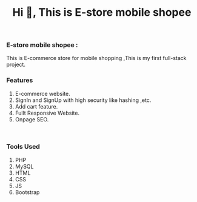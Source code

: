<h1 align="center">Hi 👋, This is E-store mobile shopee</h1><br>


<h3><b>E-store mobile shopee : </b></h3>
<p>This is E-commerce store for mobile shopping ,This is my first full-stack project.</p>


<h3>Features</h3>
<div>
<ol>
  <li>E-commerce website.</li>
  <li>SignIn and SignUp with high security like hashing ,etc.</li>
  <li>Add cart feature.</li>
  <li>Fullt Responsive Website.</li>  
  <li>Onpage SEO.</li>  
</ol>
</div>
<br>

<h3>Tools Used</h3>
<ol>
  <li>PHP</li>
  <li>MySQL</li>
  <li>HTML</li>
  <li>CSS</li>
  <li>JS</li>
  <li>Bootstrap</li>  
</ol>
<h2></h2>

